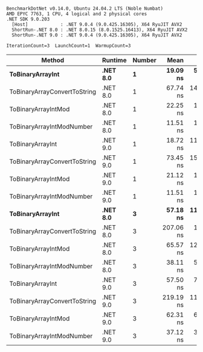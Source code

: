 ```

BenchmarkDotNet v0.14.0, Ubuntu 24.04.2 LTS (Noble Numbat)
AMD EPYC 7763, 1 CPU, 4 logical and 2 physical cores
.NET SDK 9.0.203
  [Host]            : .NET 9.0.4 (9.0.425.16305), X64 RyuJIT AVX2
  ShortRun-.NET 8.0 : .NET 8.0.15 (8.0.1525.16413), X64 RyuJIT AVX2
  ShortRun-.NET 9.0 : .NET 9.0.4 (9.0.425.16305), X64 RyuJIT AVX2

IterationCount=3  LaunchCount=1  WarmupCount=3  

```
| Method                       | Runtime  | Number | Mean      | Error     | StdDev   | Min       | Max       | Gen0   | Allocated |
|----------------------------- |--------- |------- |----------:|----------:|---------:|----------:|----------:|-------:|----------:|
| **ToBinaryArrayInt**             | **.NET 8.0** | **1**      |  **19.09 ns** |  **5.613 ns** | **0.308 ns** |  **18.77 ns** |  **19.38 ns** | **0.0019** |      **32 B** |
| ToBinaryArrayConvertToString | .NET 8.0 | 1      |  67.74 ns | 14.870 ns | 0.815 ns |  67.16 ns |  68.67 ns | 0.0057 |      96 B |
| ToBinaryArrayIntMod          | .NET 8.0 | 1      |  22.25 ns |  1.878 ns | 0.103 ns |  22.17 ns |  22.37 ns | 0.0019 |      32 B |
| ToBinaryArrayIntModNumber    | .NET 8.0 | 1      |  11.51 ns |  1.666 ns | 0.091 ns |  11.40 ns |  11.57 ns | 0.0019 |      32 B |
| ToBinaryArrayInt             | .NET 9.0 | 1      |  18.72 ns | 11.664 ns | 0.639 ns |  18.21 ns |  19.44 ns | 0.0019 |      32 B |
| ToBinaryArrayConvertToString | .NET 9.0 | 1      |  73.45 ns | 15.069 ns | 0.826 ns |  72.88 ns |  74.40 ns | 0.0057 |      96 B |
| ToBinaryArrayIntMod          | .NET 9.0 | 1      |  21.12 ns |  1.896 ns | 0.104 ns |  21.01 ns |  21.22 ns | 0.0019 |      32 B |
| ToBinaryArrayIntModNumber    | .NET 9.0 | 1      |  11.51 ns |  1.524 ns | 0.084 ns |  11.43 ns |  11.59 ns | 0.0019 |      32 B |
| **ToBinaryArrayInt**             | **.NET 8.0** | **3**      |  **57.18 ns** | **11.742 ns** | **0.644 ns** |  **56.45 ns** |  **57.67 ns** | **0.0057** |      **96 B** |
| ToBinaryArrayConvertToString | .NET 8.0 | 3      | 207.06 ns |  1.762 ns | 0.097 ns | 206.97 ns | 207.16 ns | 0.0176 |     296 B |
| ToBinaryArrayIntMod          | .NET 8.0 | 3      |  65.57 ns | 12.362 ns | 0.678 ns |  64.85 ns |  66.20 ns | 0.0057 |      96 B |
| ToBinaryArrayIntModNumber    | .NET 8.0 | 3      |  38.11 ns |  5.638 ns | 0.309 ns |  37.76 ns |  38.33 ns | 0.0057 |      96 B |
| ToBinaryArrayInt             | .NET 9.0 | 3      |  57.50 ns |  7.886 ns | 0.432 ns |  57.02 ns |  57.86 ns | 0.0057 |      96 B |
| ToBinaryArrayConvertToString | .NET 9.0 | 3      | 219.19 ns | 11.100 ns | 0.608 ns | 218.58 ns | 219.80 ns | 0.0176 |     296 B |
| ToBinaryArrayIntMod          | .NET 9.0 | 3      |  62.31 ns |  6.085 ns | 0.334 ns |  62.02 ns |  62.68 ns | 0.0057 |      96 B |
| ToBinaryArrayIntModNumber    | .NET 9.0 | 3      |  37.12 ns |  3.610 ns | 0.198 ns |  36.92 ns |  37.32 ns | 0.0057 |      96 B |
